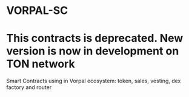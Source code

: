 # VORPAL-SC

# This contracts is deprecated. New version is now in development on TON network

Smart Contracts using in Vorpal ecosystem: token, sales, vesting, dex factory and router

